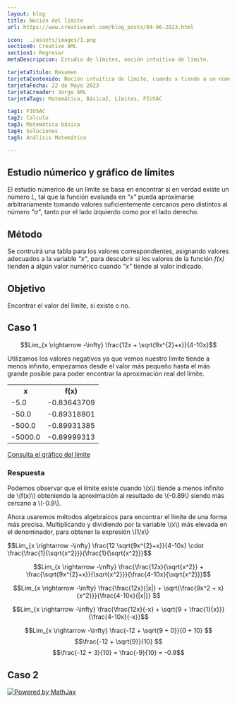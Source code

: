 ```yaml
---
layout: blog
title: Noción del límite
url: https://www.creativeaml.com/blog_posts/04-06-2023.html

icon: ../assets/images/1.png
section0: Creative AML
section1: Regresar
metaDescripcion: Estudio de límites, noción intuitiva de límite.

tarjetaTitulo: Resumen
tarjetaContenido: Noción intuitica de límite, cuando x tiende a un número.
tarjetaFecha: 22 de Mayo 2023
tarjetaCreador: Jorge AML
tarjetaTags: Matemática, Básica2, Límites, FIUSAC 

tag1: FIUSAC
tag2: Calculo
tag3: Matemática básica
tag4: Soluciones
tag5: Análisis Matemático

---
```

<div>
    <h2>Estudio númerico y gráfico de límites</h2>
    <p>
    El estudio númerico de un límite se basa en encontrar si en verdad existe un número <i>L</i>, tal que la función evaluada en <i>"x"</i> pueda aproximarse arbitrariamente tomando valores suficientemente cercanos pero distintos al número <i>"a"</i>, tanto por el lado izquierdo como por el lado derecho.
    </p>
    <h2>Método</h2>
    <p>Se contruirá una tabla para los valores correspondientes, asignando valores adecuados a la variable <i>"x"</i>, para descubrir si los valores de la función <i>f(x)</i> tienden a algún valor numérico cuando <i>"x"</i> tiende al valor indicado.</p>
    <h2>Objetivo</h2>
    <p>Encontrar el valor del límite, si existe o no.</p>
</div>
<div class="latex">
<h2>Caso 1</h2>

$$Lim_{x \rightarrow -\infty} \frac{12x + \sqrt{9x^{2}+x}}{4-10x}$$
</div>
<div>
<p>Utilizamos los valores negativos ya que vemos nuestro límite tiende a menos infinito, empezamos desde el valor más pequeño hasta el más grande posible para poder encontrar la aproximación real del límite.</p>
<table class="l-table">
    <tr>
        <th>x</th>
        <th>f(x)</th>
    </tr>
    <tr>
        <td>-5.0</td>
        <td>-0.83643709</td>
    </tr>
    <tr>
        <td>-50.0</td>
        <td>-0.89318801</td>
    </tr>
    <tr>
        <td>-500.0</td>
        <td>-0.89931385</td>
    </tr>
    <tr>
        <td>-5000.0</td>
        <td>-0.89999313</td>
    </tr>
</table>
</div>
<div class="l-container">
    <a class="latex-a" href="https://www.geogebra.org/m/xehr5xuu">Consulta el gráfico del límite</a>
</div>
<h3>Respuesta</h3>
<p>Podemos observar que el límite existe cuando \(x\) tiende a menos infinito de \(f(x)\) obteniendo la aproximación al resultado de \(-0.89\) siendo más cercano a \(-0.9\).</p>
<p>
    Ahora usaremos métodos algebraicos para encontrar el límite de una forma más precisa. Multiplicando y dividiendo por la variable \(x\) más elevada en el denominador, para obtener la expresión \(1/x\)
</p>
<div class="latex">
$$Lim_{x \rightarrow -\infty} \frac{12 \sqrt{9x^{2}+x}}{4-10x} \cdot \frac{\frac{1}{\sqrt{x^2}}}{\frac{1}{\sqrt{x^2}}}$$

$$Lim_{x \rightarrow -\infty} \frac{\frac{12x}{\sqrt{x^2}} + \frac{\sqrt{9x^{2}+x}}{\sqrt{x^2}}}{\frac{4-10x}{\sqrt{x^2}}}$$

$$Lim_{x \rightarrow -\infty} \frac{\frac{12x}{|x|} + \sqrt{\frac{9x^2 + x}{x^2}}}{\frac{4-10x}{|x|}} $$

$$Lim_{x \rightarrow -\infty} \frac{\frac{12x}{-x} + \sqrt{9 + \frac{1}{x}}}{\frac{4-10x}{-x}}$$

$$Lim_{x \rightarrow -\infty} \frac{-12 + \sqrt{9 + 0}}{0 + 10} $$
$$\frac{-12 + \sqrt{9}}{10} $$
$$\frac{-12 + 3}{10} = \frac{-9}{10} = -0.9$$
</div>
<h2>Caso 2</h2>
<div class="latex">

</div>

<div class="mathjax-image">
    <a href="https://www.mathjax.org">
        <img title="Powered by MathJax"
        src="https://www.mathjax.org/badge/badge-square.png" border="0" alt="Powered by MathJax" />
    </a>
</div>
